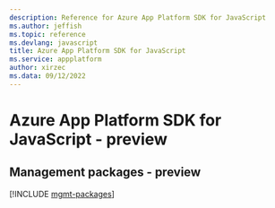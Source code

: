 ```yaml
---
description: Reference for Azure App Platform SDK for JavaScript
ms.author: jeffish
ms.topic: reference
ms.devlang: javascript
title: Azure App Platform SDK for JavaScript
ms.service: appplatform
author: xirzec
ms.data: 09/12/2022
---
```

# Azure App Platform SDK for JavaScript - preview

## Management packages - preview
[!INCLUDE [mgmt-packages](app-platform-mgmt-index.md)]